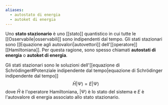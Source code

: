 ```yaml
---
aliases:
  - autostato di energia
  - autoket di energia
---
```

Uno **stato stazionario** è uno [[stato]] quantistico in cui tutte le [[Osservabile|osservabili]] sono indipendenti dal tempo. Gli stati stazionari sono [[Equazione agli autovalori|autovettori]] dell'[[operatore]] [[Hamiltoniana]]. Per questa ragione, sono spesso chiamati **autostati di energia** o **autoket di energia**.

Gli stati stazionari sono le soluzioni dell'[[equazione di Schrödinger#Potenziale indipendente dal tempo|equazione di Schrödinger indipendente dal tempo]]
$$\hat{H}|\Psi\rangle=E |\Psi\rangle$$
dove $\hat{H}$ è l'operatore Hamiltoniana, $|\Psi\rangle$ è lo stato del sistema e $E$ è l'autovalore di energia associato allo stato stazionario.